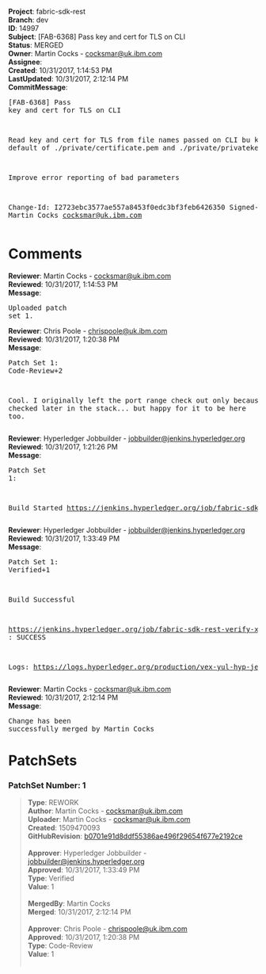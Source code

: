<strong>Project</strong>: fabric-sdk-rest<br><strong>Branch</strong>: dev<br><strong>ID</strong>: 14997<br><strong>Subject</strong>: [FAB-6368] Pass key and cert for TLS on CLI<br><strong>Status</strong>: MERGED<br><strong>Owner</strong>: Martin Cocks - cocksmar@uk.ibm.com<br><strong>Assignee</strong>:<br><strong>Created</strong>: 10/31/2017, 1:14:53 PM<br><strong>LastUpdated</strong>: 10/31/2017, 2:12:14 PM<br><strong>CommitMessage</strong>:<br><pre>[FAB-6368] Pass key and cert for TLS on CLI

Read key and cert for TLS from file names passed on CLI
bu keep default of ./private/certificate.pem and
./private/privatekey.pem

Improve error reporting of bad parameters

Change-Id: I2723ebc3577ae557a8453f0edc3bf3feb6426350
Signed-off-by: Martin Cocks <cocksmar@uk.ibm.com>
</pre><h1>Comments</h1><strong>Reviewer</strong>: Martin Cocks - cocksmar@uk.ibm.com<br><strong>Reviewed</strong>: 10/31/2017, 1:14:53 PM<br><strong>Message</strong>: <pre>Uploaded patch set 1.</pre><strong>Reviewer</strong>: Chris Poole - chrispoole@uk.ibm.com<br><strong>Reviewed</strong>: 10/31/2017, 1:20:38 PM<br><strong>Message</strong>: <pre>Patch Set 1: Code-Review+2

Cool. I originally left the port range check out only because it's checked later in the stack... but happy for it to be here too.</pre><strong>Reviewer</strong>: Hyperledger Jobbuilder - jobbuilder@jenkins.hyperledger.org<br><strong>Reviewed</strong>: 10/31/2017, 1:21:26 PM<br><strong>Message</strong>: <pre>Patch Set 1:

Build Started https://jenkins.hyperledger.org/job/fabric-sdk-rest-verify-x86_64/63/</pre><strong>Reviewer</strong>: Hyperledger Jobbuilder - jobbuilder@jenkins.hyperledger.org<br><strong>Reviewed</strong>: 10/31/2017, 1:33:49 PM<br><strong>Message</strong>: <pre>Patch Set 1: Verified+1

Build Successful 

https://jenkins.hyperledger.org/job/fabric-sdk-rest-verify-x86_64/63/ : SUCCESS

Logs: https://logs.hyperledger.org/production/vex-yul-hyp-jenkins-3/fabric-sdk-rest-verify-x86_64/63</pre><strong>Reviewer</strong>: Martin Cocks - cocksmar@uk.ibm.com<br><strong>Reviewed</strong>: 10/31/2017, 2:12:14 PM<br><strong>Message</strong>: <pre>Change has been successfully merged by Martin Cocks</pre><h1>PatchSets</h1><h3>PatchSet Number: 1</h3><blockquote><strong>Type</strong>: REWORK<br><strong>Author</strong>: Martin Cocks - cocksmar@uk.ibm.com<br><strong>Uploader</strong>: Martin Cocks - cocksmar@uk.ibm.com<br><strong>Created</strong>: 1509470093<br><strong>GitHubRevision</strong>: [b0701e91d8ddf55386ae496f29654f677e2192ce](https://github.com/hyperledger/fabric-sdk-rest/commit/b0701e91d8ddf55386ae496f29654f677e2192ce)<br><br><strong>Approver</strong>: Hyperledger Jobbuilder - jobbuilder@jenkins.hyperledger.org<br><strong>Approved</strong>: 10/31/2017, 1:33:49 PM<br><strong>Type</strong>: Verified<br><strong>Value</strong>: 1<br><br><strong>MergedBy</strong>: Martin Cocks<br><strong>Merged</strong>: 10/31/2017, 2:12:14 PM<br><br><strong>Approver</strong>: Chris Poole - chrispoole@uk.ibm.com<br><strong>Approved</strong>: 10/31/2017, 1:20:38 PM<br><strong>Type</strong>: Code-Review<br><strong>Value</strong>: 1<br><br></blockquote>